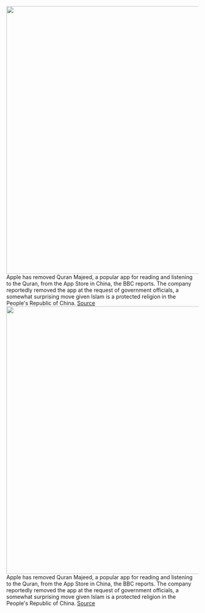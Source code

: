 <img src='https://cdn.vox-cdn.com/thumbor/8zCfeMSe-A4kWu8M1p6v-i5g-vk=/0x0:2754x1596/1200x800/filters:focal(1157x578:1597x1018)/cdn.vox-cdn.com/uploads/chorus_image/image/70000500/Screen_Shot_2021_10_15_at_10.07.21_AM.0.png' width='700px' /><br/>
Apple has removed Quran Majeed, a popular app for reading and listening to the Quran, from the App Store in China, the BBC reports. The company reportedly removed the app at the request of government officials, a somewhat surprising move given Islam is a protected religion in the People's Republic of China.
<a href='https://www.theverge.com/2021/10/15/22728257/apple-quran-majeed-app-removed-china'> Source <a/><img src='https://cdn.vox-cdn.com/thumbor/8zCfeMSe-A4kWu8M1p6v-i5g-vk=/0x0:2754x1596/1200x800/filters:focal(1157x578:1597x1018)/cdn.vox-cdn.com/uploads/chorus_image/image/70000500/Screen_Shot_2021_10_15_at_10.07.21_AM.0.png' width='700px' /><br/>
Apple has removed Quran Majeed, a popular app for reading and listening to the Quran, from the App Store in China, the BBC reports. The company reportedly removed the app at the request of government officials, a somewhat surprising move given Islam is a protected religion in the People's Republic of China.
<a href='https://www.theverge.com/2021/10/15/22728257/apple-quran-majeed-app-removed-china'> Source <a/>